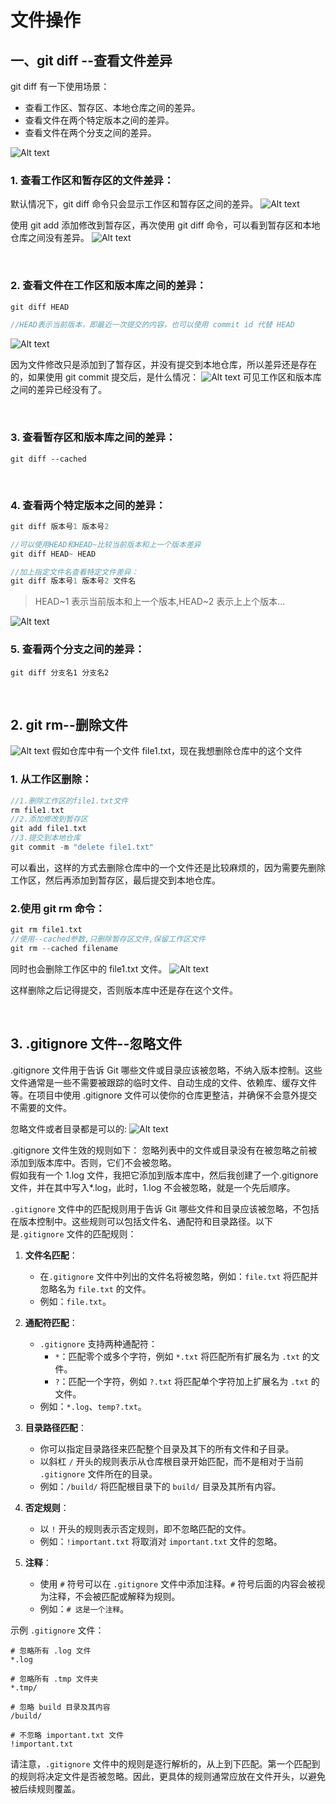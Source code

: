 # 文件操作

## 一、git diff --查看文件差异

git diff 有一下使用场景：

- 查看工作区、暂存区、本地仓库之间的差异。
- 查看文件在两个特定版本之间的差异。
- 查看文件在两个分支之间的差异。

![![![Alt text](29a3533d1bfecf552c0b596100f5efb.jpg)](<git diff.jpg>)](<../Images/git diff.jpg>)
&emsp;

### 1. 查看工作区和暂存区的文件差异：

默认情况下，git diff 命令只会显示工作区和暂存区之间的差异。
![![Alt text](image-12.png)](../Images/image-12.png)

使用 git add 添加修改到暂存区，再次使用 git diff 命令，可以看到暂存区和本地仓库之间没有差异。
![![Alt text](image-11.png)](../Images/image-11.png)

&emsp;

### 2. 查看文件在工作区和版本库之间的差异：

```c
git diff HEAD

//HEAD表示当前版本，即最近一次提交的内容，也可以使用 commit id 代替 HEAD
```

![![Alt text](image-13.png)](../Images/image-13.png)

因为文件修改只是添加到了暂存区，并没有提交到本地仓库，所以差异还是存在的，如果使用 git commit 提交后，是什么情况：
![![Alt text](image-14.png)](../Images/image-14.png)
可见工作区和版本库之间的差异已经没有了。

&emsp;

### 3. 查看暂存区和版本库之间的差异：

```dotnetcli
git diff --cached
```

&emsp;

### 4. 查看两个特定版本之间的差异：

```c
git diff 版本号1 版本号2

//可以使用HEAD和HEAD~比较当前版本和上一个版本差异
git diff HEAD~ HEAD

//加上指定文件名查看特定文件差异：
git diff 版本号1 版本号2 文件名
```

> HEAD~1 表示当前版本和上一个版本,HEAD~2 表示上上个版本...

![![Alt text](image-15.png)](../Images/image-15.png)

### 5. 查看两个分支之间的差异：

```dotnetcli
git diff 分支名1 分支名2
```

&emsp;

## 2. git rm--删除文件

![![Alt text](f2280b22ba8d98d762c7d3950f9d814.jpg)](<../Images/git rm.jpg>)
假如仓库中有一个文件 file1.txt，现在我想删除仓库中的这个文件

### 1. 从工作区删除：

```c
//1.删除工作区的file1.txt文件
rm file1.txt
//2.添加修改到暂存区
git add file1.txt
//3.提交到本地仓库
git commit -m "delete file1.txt"
```

可以看出，这样的方式去删除仓库中的一个文件还是比较麻烦的，因为需要先删除工作区，然后再添加到暂存区，最后提交到本地仓库。

### 2.使用 git rm 命令：

```c
git rm file1.txt
//使用--cached参数,只删除暂存区文件,保留工作区文件
git rm --cached filename
```

同时也会删除工作区中的 file1.txt 文件。
![![Alt text](image.png)](../Images/image16.png)

这样删除之后记得提交，否则版本库中还是存在这个文件。

&emsp;

## 3. .gitignore 文件--忽略文件

.gitignore 文件用于告诉 Git 哪些文件或目录应该被忽略，不纳入版本控制。这些文件通常是一些不需要被跟踪的临时文件、自动生成的文件、依赖库、缓存文件等。在项目中使用 .gitignore 文件可以使你的仓库更整洁，并确保不会意外提交不需要的文件。

忽略文件或者目录都是可以的:
![![Alt text](image.png)](../Images/image111.png)

.gitignore 文件生效的规则如下：
忽略列表中的文件或目录没有在被忽略之前被添加到版本库中。否则，它们不会被忽略。  
 假如我有一个 1.log 文件，我把它添加到版本库中，然后我创建了一个.gitignore 文件，并在其中写入\*.log，此时，1.log 不会被忽略，就是一个先后顺序。

`.gitignore` 文件中的匹配规则用于告诉 Git 哪些文件和目录应该被忽略，不包括在版本控制中。这些规则可以包括文件名、通配符和目录路径。以下是`.gitignore` 文件的匹配规则：

1. **文件名匹配**：

   - 在`.gitignore` 文件中列出的文件名将被忽略，例如：`file.txt` 将匹配并忽略名为 `file.txt` 的文件。
   - 例如：`file.txt`。

2. **通配符匹配**：

   - `.gitignore` 支持两种通配符：
     - `*`：匹配零个或多个字符，例如 `*.txt` 将匹配所有扩展名为 `.txt` 的文件。
     - `?`：匹配一个字符，例如 `?.txt` 将匹配单个字符加上扩展名为 `.txt` 的文件。
   - 例如：`*.log`、`temp?.txt`。

3. **目录路径匹配**：

   - 你可以指定目录路径来匹配整个目录及其下的所有文件和子目录。
   - 以斜杠 `/` 开头的规则表示从仓库根目录开始匹配，而不是相对于当前 `.gitignore` 文件所在的目录。
   - 例如：`/build/` 将匹配根目录下的 `build/` 目录及其所有内容。

4. **否定规则**：

   - 以 `!` 开头的规则表示否定规则，即不忽略匹配的文件。
   - 例如：`!important.txt` 将取消对 `important.txt` 文件的忽略。

5. **注释**：
   - 使用 `#` 符号可以在 `.gitignore` 文件中添加注释。`#` 符号后面的内容会被视为注释，不会被匹配或解释为规则。
   - 例如：`# 这是一个注释`。

示例 `.gitignore` 文件：

```plaintext
# 忽略所有 .log 文件
*.log

# 忽略所有 .tmp 文件夹
*.tmp/

# 忽略 build 目录及其内容
/build/

# 不忽略 important.txt 文件
!important.txt
```

请注意，`.gitignore` 文件中的规则是逐行解析的，从上到下匹配。第一个匹配到的规则将决定文件是否被忽略。因此，更具体的规则通常应放在文件开头，以避免被后续规则覆盖。
